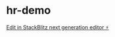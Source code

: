 # hr-demo

[Edit in StackBlitz next generation editor ⚡️](https://stackblitz.com/~/github.com/michaelsjogelid-ai/hr-demo)